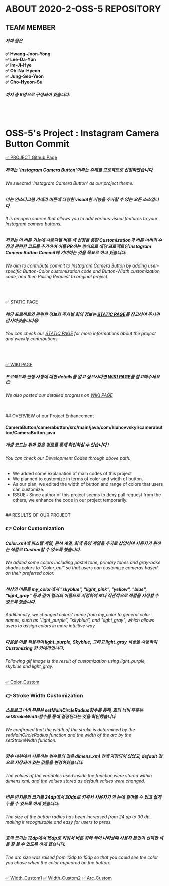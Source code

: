 # ABOUT 2020-2-OSS-5 REPOSITORY 


## TEAM MEMBER
##### 저희 팀은 <br>

**&#9989; Hwang-Joon-Yong<br>
&#9989; Lee-Da-Yun<br>
&#9989; Im-Ji-Hye<br>
&#9989; Oh-Na-Hyeon<br>
&#9989; Jung-Seo-Yeon<br>
&#9989; Cho-Hyeon-Su<br>**

##### 까지 총 6명으로 구성되어 있습니다. <br>


<br><br>
# OSS-5's Project : Instagram Camera Button Commit

[&#9989; PROJECT Github Page](https://github.com/hluhovskyi/CameraButton?utm_source=android-arsenal.com&utm_medium=referral&utm_campaign=6877)

##### 저희는 `Instagram Camera Button'이라는 주제를 프로젝트로 선정하였습니다.
###### We selected 'Instagram Camera Button' as our project theme.

##### 이는 인스타그램 카메라 버튼에 다양한 visual한 기능을 추가할 수 있는 오픈 소스입니다.<br>
###### It is an open source that allows you to add various visual features to your Instagram camera buttons.

##### 저희는 이 버튼 기능에 사용자별 버튼 색 선정을 통한 Customization과 버튼 너비의 수정과 관련한 코드를 추가하여 이를 PR하는 방식으로 해당 프로젝트인 Instagram Camera Button Commit에 기여하는 것을 목표로 하고 있습니다.
###### We aim to contribute commit to Instagram Camera Button by adding user-specific Button-Color customization code and Button-Width customization code, and then Pulling Request to original project.

<br>

[&#9989; STATIC PAGE](https://20-2-skku-oss.github.io/2020-2-OSS-5/)<br>

##### 해당 프로젝트와 관련한 정보와 주차별 회의 정보는 [STATIC PAGE](https://20-2-skku-oss.github.io/2020-2-OSS-5/)를 참고하여 주시면 감사하겠습니다:smile:<br>

###### You can check our [STATIC PAGE](https://20-2-skku-oss.github.io/2020-2-OSS-5/) for more informations about the project and weekly contributions.

<br>

[&#9989; WIKI PAGE](https://github.com/20-2-SKKU-OSS/2020-2-OSS-5/wiki)<br>

##### 프로젝트의 진행 사항에 대한 details를 알고 싶으시다면 [WIKI PAGE](https://github.com/20-2-SKKU-OSS/2020-2-OSS-5/wiki)를 참고해주세요:wink:<br>
###### We also posted our detailed progress on [WIKI PAGE](https://github.com/20-2-SKKU-OSS/2020-2-OSS-5/wiki)

<br>
## OVERVIEW of our Project Enhancement

#### CameraButton/camerabutton/src/main/java/com/hluhovvskyi/camerabutton/CameraButton.java

##### 개발 코드는 위와 같은 경로를 통해 확인하실 수 있습니다 !
###### You can check our Development Codes through above path.

- We added some explanation of main codes of this project
- We planned to customize in terms of color and width of button.
- As our plan, we edited the width of button and range of colors that users can customize.
- ISSUE:: Since author of this project seems to deny pull request from the others, we enhance the code in our project temporarily.

<br>
## RESULTS OF OUR PROJECT

### :point_right: Color Customization

##### Color.xml에 파스텔 계열, 원색 계열, 회색 음영 계열을 추가로 삽입하여 사용자가 원하는 색깔로 Custom할 수 있도록 했습니다.

###### We added some colors including pastel tone, primary tones and gray-base shades colors to "Color.xml" so that users can customize cameras based on their preferred color.


##### 색상의 이름을 my_color에서 "skyblue", "light_pink", "yellow", "blue", "light_gray" 등과 같이 컬러의 이름으로 지정하여 보다 직관적으로 색깔을 지정할 수 있도록 했습니다.

###### Additionally, we changed colors' name from my_color to general color names, such as "light_purple", "skyblue", and "light_gray", which allows users to assign colors in more intuitive way.


##### 다음을 이를 적용하여 light_purple, Skyblue, 그리고  light_gray 색상을 사용하여 Customizing 한 카메라입니다.

###### Following gif image is the result of customization using light_purple, skyblue and light_gray.

[&#9989; Color_Custom](https://user-images.githubusercontent.com/65438056/101243247-361a6200-3742-11eb-8eff-6ed970f6cc1d.gif)


### :point_right: Stroke Width Customization

##### 스트로크 너비 부분은 setMainCircleRadius함수를 통해, 호의 너비 부분은 setStrokeWidth함수를 통해 결정된다는 것을 확인했습니다.

###### We confirmed that the width of the stroke is determined by the setMainCircleRadius function and the width of the arc by the setStrokeWidth function.

##### 함수 내부에서 사용하는 변수들의 값은 dimens.xml 안에 저장되어 있었고, default 값으로 저장되어 있는 값들을 변경하였습니다. 

###### The values of the variables used inside the function were stored within dimens.xml, and the values stored as default values were changed.

##### 버튼 반지름의 크기를 24dp에서 30dp로 키워서 사용자가 한 눈에 알아볼 수 있고 쉽게 누를 수 있도록 하게 했습니다.

###### The size of the button radius has been increased from 24 dp to 30 dp, making it recognizable and easy for users to press.

##### 호의 크기는 12dp에서 15dp로 키워서 버튼 위에 색이 나타날때 사용자 본인이 선택한 색을 잘 볼 수 있도록 하게 했습니다.

###### The arc size was raised from 12dp to 15dp so that you could see the color you chose when the color appeared on the button.


[&#9989; Width_Custom1](https://user-images.githubusercontent.com/65438056/101273506-5d703e00-37d9-11eb-86ca-9d6a7e6b2c97.png)  [&#9989; Width_Custom2](https://user-images.githubusercontent.com/65438056/101273507-5ea16b00-37d9-11eb-8fdc-8f15001f1a0f.png)  [&#9989; Arc_Custom](https://user-images.githubusercontent.com/65438056/101273508-5f3a0180-37d9-11eb-9822-96b125c48bc1.png)

